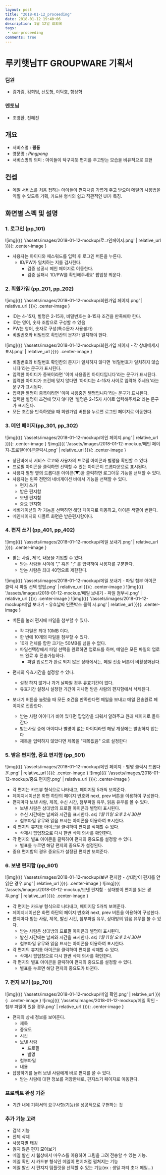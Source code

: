 ```yaml
---
layout: post
title: "2018-01-12_proceeding"
date: 2018-01-12 19:40:06
description: 1월 12일 회의록
tags: 
 - sun-proceeding
comments: true
---
```



# 루키햇님TF GROUPWARE 기획서
### 팀원
- 김가림, 김희범, 선도형, 이덕호, 함상혁
### 멘토님
- 조영환, 진혜진


## 개요

* 서비스명 : **핑퐁**
* 영문명 : _Pingpong_
* 서비스명의 의미 : 아이들이 탁구치듯 편지를 주고받는 모습을 비유적으로 표현

## 컨셉

* 메일 서비스를 처음 접하는 아이들이 편지처럼 가볍게 주고 받으며 메일의 사용법을 익힐 수 있도록 기획, 카드뷰 형식의 쉽고 직관적인 UI가 특징.

## 화면별 스펙 및 설명

### 1\. 로그인 \(pp\_101\)
![img]({{ '/assets/images/2018-01-12-mockup/로그인페이지.png' | relative_url }}){: .center-image }
* 사용자는 아이디와 패스워드를 입력 후 로그인 버튼을 누른다.
    * ID/PW가 일치하는 지를 검사한다.
        * 검증 성공시 메인 페이지로 이동한다.
        * 검증 실패시 'ID/PW를 확인해주세요' 팝업창 띄운다.

### 2\. 회원가입 \(pp\_201\, pp\_202\)

![img]({{ '/assets/images/2018-01-12-mockup/회원가입 페이지.png' | relative_url }}){: .center-image }
* ID는 4-15자, 별명은 2-15자, 비밀번호는 8-15자 조건을 만족해야 한다.
* ID는 영어, 숫자 조합으로 구성할 수 있음
* PW는 영어, 숫자로 구성(특수문자 사용불가)
* 비밀번호와 비밀번호 확인칸의 문자가 일치해야 한다.

![img]({{ '/assets/images/2018-01-12-mockup/회원가입 페이지 - 각 상태메세지 표시.png' | relative_url }}){: .center-image }
* 비밀번호와 비밀번호 확인칸의 문자가 일치하지 않다면 '비밀번호가 일치하지 않습니다'라는 문구가 표시된다.
* 입력한 아이디가 중복이라면 '이미 사용중인 아이디입니다'라는 문구가 표시된다.
* 입력한 아이디가 조건에 맞지 않다면 '아이디는 4-15자 사이로 입력해 주세요'라는 문구가 표시된다.
* 입력한 별명이 중복이라면 '이미 사용중인 별명입니다'라는 문구가 표시된다.
* 입력한 별명이 조건에 맞지 않다면 '별명은 2-15자 사이로 입력해주세요'라는 문구가 표시된다.
* 모든 조건을 만족하였을 때 회원가입 버튼을 누르면 로그인 페이지로 이동한다.

### 3\. 메인 페이지\(pp\_301\, pp\_302\)

![img]({{ '/assets/images/2018-01-12-mockup/메인 페이지.png' | relative_url }}){: .center-image }
![img]({{ '/assets/images/2018-01-12-mockup/메인 페이지-프로필아이콘클릭시.png' | relative_url }}){: .center-image }
* 상단바에서 서비스 로고와 사용자의 프로필 아이콘과 별명을 확인할 수 있다.
* 프로필 아이콘을 클릭하면 선택할 수 있는 아이콘이 드롭다운으로 표시된다.
* 사용자 별명 옆의 드롭다운 아이콘(▼)을 클릭하면 로그아웃 기능을 선택할 수 있다.
* 사용자는 왼쪽 전면의 네비게이션 바에서 기능을 선택할 수 있다.
    * 편지 쓰기
    * 받은 편지함
    * 보낸 편지함
    * 중요 편지함
* 네비게이션의 각 기능을 선택하면 해당 페이지로 이동하고, 아이콘 색깔이 변한다.
* 메인페이지의 디폴트 화면은 받은편지함이다.

### 4\. 편지 쓰기 \(pp\_401\, pp\_402\)

![img]({{ '/assets/images/2018-01-12-mockup/메일 보내기.png' | relative_url }}){: .center-image }
* 받는 사람, 제목, 내용을 기입할 수 있다.
    * 받는 사람들 사이에 "," 혹은 ";" 를 입력하여 사용자를 구분한다.
    * 받는 사람은 최대 40명으로 제한한다.

![img]({{ '/assets/images/2018-01-12-mockup/메일 보내기 - 파일 첨부 아이콘 클릭 시 파일 선택 팝업.png' | relative_url }}){: .center-image }
![img]({{ '/assets/images/2018-01-12-mockup/메일 보내기 - 파일 첨부시.png' | relative_url }}){: .center-image }
![img]({{ '/assets/images/2018-01-12-mockup/메일 보내기 - 유효날짜 인풋박스 클릭 시.png' | relative_url }}){: .center-image }


* 버튼을 눌러 편지에 파일을 첨부할 수 있다.
    * 각 파일은 최대 10MB 이다.
    * 한 번에 10개의 파일을 첨부할 수 있다.
    * 10개 전체를 합한 크기는 50MB를 넘을 수 없다.
    * 파일선택창에서 파일 선택을 완료하면 업로드를 하며, 메일은 모든 파일의 업로드 완료 후 전송가능하다.
        * 파일 업로드가 완료 되지 않은 상태에서는, 메일 전송 버튼이 비활성화된다.
    
* 편지의 유효기간을 설정할 수 있다.
    * 설정 하지 않거나 과거 날짜일 경우 유효기간이 없다.
    * 유효기간 설정시 설정한 기간이 지나면 받은 사람의 편지함에서 삭제된다.
* 보내기 버튼을 눌렀을 때 모든 조건을 만족한다면 메일을 보내고 메일 전송완료 페이지로 전환한다.
    * 받는 사람 아이디가 비어 있다면 팝업창을 띄워서 알려주고 원래 페이지로 돌아간다
    * 받는사람 중에 아이디나 별명이 없는 아이디라면 해당 계정에는 발송하지 않는다
    * 제목을 입력하지 않았다면 제목을 "제목없음" 으로 설정한다

### 5\. 받은 편지함\, 중요 편지함 \(pp\_501\)

![img]({{ '/assets/images/2018-01-12-mockup/메인 페이지 - 별명 클릭시 드롭다운.png' | relative_url }}){: .center-image }
![img]({{ '/assets/images/2018-01-12-mockup/중요 편지함.png' | relative_url }}){: .center-image }
* 각 편지는 카드뷰 형식으로 나타내고, 페이지당 5개씩 보여준다.
* 페이지네이션은 화면 하단의 페이지 번호와 next, prev 버튼을 이용하여 구성한다.
* 편지마다 보낸 사람, 제목, 수신 시간, 첨부파일 유무, 읽음 유무를 볼 수 있다.
    * 보낸 사람은 상대방의 프로필 아이콘과 별명이 표시된다.
    * 수신 시간에는 날짜와 시간을 표시한다. _ex) 1월 11일 오후 2시 30분_
    * 첨부파일 유무와 읽음 표시는 아이콘을 이용하여 표시한다.
* 각 편지의 휴지통 아이콘을 클릭하여 편지를 삭제할 수 있다.
    * 삭제시 팝업창으로 다시 한번 삭제 의사를 확인한다.
* 각 편지의 별표 아이콘을 클릭하여 편지의 중요도를 설정할 수 있다.
    * 별표를 누르면 해당 편지의 중요도가 설정된다.
* 중요 편지함의 경우 중요도가 설정된 편지만 보여준다.

### 6\. 보낸 편지함 \(pp\_601\)

![img]({{ '/assets/images/2018-01-12-mockup/보낸 편지함 - 상대방이 편지를 안 읽은 경우.png' | relative_url }}){: .center-image }
![img]({{ '/assets/images/2018-01-12-mockup/보낸 편지함 - 상대방이 편지를 읽은 경우.png' | relative_url }}){: .center-image }

* 각 편지는 카드뷰 형식으로 나타내고, 페이지당 5개씩 보여준다.
* 페이지네이션은 화면 하단의 페이지 번호와 next, prev 버튼을 이용하여 구성한다.
* 편지마다 받는 사람, 제목, 발신 시간, 첨부파일 유무, 상대방의 읽음 유무를 볼 수 있다.
    * 받는 사람은 상대방의 프로필 아이콘과 별명이 표시된다.
    * 발신 시간에는 날짜와 시간을 표시한다. _ex) 1월 11일 오후 2시 30분_
    * 첨부파일 유무와 읽음 표시는 아이콘을 이용하여 표시한다.
* 각 편지의 휴지통 아이콘을 클릭하여 편지를 삭제할 수 있다.
    * 삭제시 팝업창으로 다시 한번 삭제 의사를 확인한다.
* 각 편지의 별표 아이콘을 클릭하여 편지의 중요도를 설정할 수 있다.
    * 별표를 누르면 해당 편지의 중요도가 바뀐다.

### 7\. 편지 보기 \(pp\_701\)

![img]({{ '/assets/images/2018-01-12-mockup/메일 확인.png' | relative_url }}){: .center-image }
![img]({{ '/assets/images/2018-01-12-mockup/메일 확인 - 첨부 파일이 있을 경우.png' | relative_url }}){: .center-image }
* 편지의 상세 정보를 보여준다.
    * 제목
    * 중요도
    * 시간
    * 보낸 사람
        * 프로필
        * 별명
    * 첨부파일
    * 내용
* 답장하기를 눌러 보낸 사람에게 바로 편지를 쓸 수 있다.
    * 받는 사람에 대한 정보를 저장한채로, 편지쓰기 페이지로 이동한다.

### 프로젝트 완성 기준

* 기간 내에 기획서의 요구사항(기능)을 성공적으로 구현하는 것

### 추가 기능 고려

* 검색 기능
* 전체 삭제
* 사용자별 태깅
* 읽지 않은 편지 모아보기
* 메일 발신 시 웹상에서 마우스를 이용하여 그림을 그려 전송할 수 있는 기능.
* 메일 확인 시 카드뷰 형식인 메일이 편지처럼 펼쳐지는 기능
* 메일 발신 시 편지지 템플릿을 선택할 수 있는 기능(ex : 생일 파티 초대 메일...)
